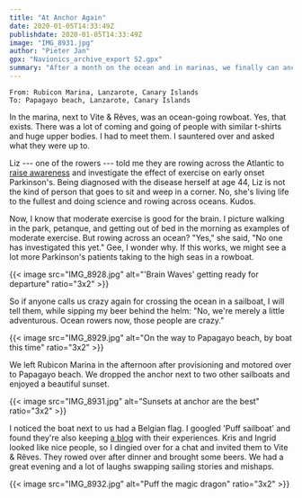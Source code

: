 ```yaml
---
title: "At Anchor Again"
date: 2020-01-05T14:33:49Z
publishdate: 2020-01-05T14:33:49Z
image: "IMG_8931.jpg"
author: "Pieter Jan"
gpx: "Navionics_archive_export 52.gpx"
summary: "After a month on the ocean and in marinas, we finally can anchor again."
---
```


`From: Rubicon Marina, Lanzarote, Canary Islands`<br/>
`To: Papagayo beach, Lanzarote, Canary Islands`

In the marina, next to Vite & Rêves, was an ocean-going rowboat. Yes, that exists. There was a lot of coming and going of people with similar t-shirts and huge upper bodies. I had to meet them. I sauntered over and asked what they were up to.

Liz --- one of the rowers --- told me they are rowing across the Atlantic to [raise awareness](https://www.monkeyfistadventures.com) and investigate the effect of exercise on early onset Parkinson's. Being diagnosed with the disease herself at age 44, Liz is not the kind of person that goes to sit and weep in a corner. No, she's living life to the fullest and doing science and rowing across oceans. Kudos.

Now, I know that moderate exercise is good for the brain. I picture walking in the park, petanque, and getting out of bed in the morning as examples of moderate exercise. But rowing across an ocean? "Yes," she said, "No one has investigated this yet." Gee, I wonder why. If this works, we might see a lot more Parkinson's patients taking to the high seas in a rowboat.

{{< image src="IMG_8928.jpg" alt="'Brain Waves' getting ready for departure" ratio="3x2" >}}

So if anyone calls us crazy again for crossing the ocean in a sailboat, I will tell them, while sipping my beer behind the helm: "No, we're merely a little adventurous. Ocean rowers now, those people are crazy."

{{< image src="IMG_8929.jpg" alt="On the way to Papagayo beach, by boat this time" ratio="3x2" >}}

We left Rubicon Marina in the afternoon after provisioning and motored over to Papagayo beach. We dropped the anchor next to two other sailboats and enjoyed a beautiful sunset.

{{< image src="IMG_8931.jpg" alt="Sunsets at anchor are the best" ratio="3x2" >}}

I noticed the boat next to us had a Belgian flag. I googled 'Puff sailboat' and found they're also keeping [a blog](https://sypuff.wordpress.com) with their experiences. Kris and Ingrid looked like nice people, so I dingied over for a chat and invited them to Vite & Rêves. They rowed over after dinner and brought some beers. We had a great evening and a lot of laughs swapping sailing stories and mishaps.

{{< image src="IMG_8932.jpg" alt="Puff the magic dragon" ratio="3x2" >}}
